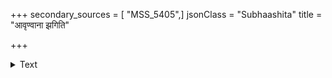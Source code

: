 +++
secondary_sources = [ "MSS_5405",]
jsonClass = "Subhaashita"
title = "आवृण्वाना झगिति"

+++

<details><summary>Text</summary>

आवृण्वाना झगिति जघनं मद्दुकूलाञ्चलेन प्रेङ्खत्क्रीडाकुलितकबरीबन्धनव्यग्रपाणिः।  
अर्धोच्छ्वासस्फुटनखपदालंकृताभ्यां स्तनाभ्यां दृष्टा धार्ष्ट्यस्मृतिनतमुखी मोहनान्ते मया सा॥
</details>
